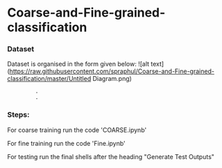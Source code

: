 # Coarse-and-Fine-grained-classification

### Dataset
Dataset is organised in the form given below:
![alt text](https://raw.githubusercontent.com/spraphul/Coarse-and-Fine-grained-classification/master/Untitled Diagram.png)

             .
             .
 ### Steps:
 For coarse training run the code 'COARSE.ipynb'
 
 For fine training run the code 'Fine.ipynb'
 
 For testing run the final shells after the heading "Generate Test Outputs"   
 

